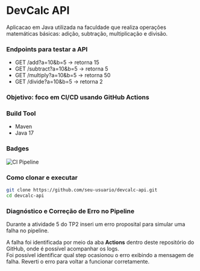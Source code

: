# DevCalc API 

Aplicacao em Java utilizada na faculdade que realiza operações matemáticas básicas: adição, subtração, multiplicação e divisão.

### Endpoints para testar a API
- GET /add?a=10&b=5 → retorna 15
- GET /subtract?a=10&b=5 → retorna 5
- GET /multiply?a=10&b=5 → retorna 50
- GET /divide?a=10&b=5 → retorna 2

### Objetivo: foco em CI/CD usando GitHub Actions

### Build Tool
- Maven
- Java 17

### Badges
![CI Pipeline](https://github.com/ArielCAlves/devcalc-api/actions/workflows/ci.yml/badge.svg)

### Como clonar e executar

```bash
git clone https://github.com/seu-usuario/devcalc-api.git
cd devcalc-api
```


### Diagnóstico e Correção de Erro no Pipeline

Durante a atividade 5 do TP2 inseri um erro proposital para simular uma falha no pipeline.

A falha foi identificada por meio da aba **Actions** dentro deste repositório do GitHub, onde é possível acompanhar os logs.  
Foi possível identificar qual step ocasionou o erro exibindo a mensagem de falha. 
Reverti o erro para voltar a funcionar corretamente.


